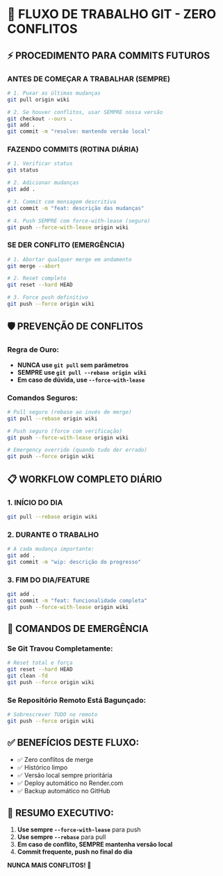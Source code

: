 # 🔄 FLUXO DE TRABALHO GIT - ZERO CONFLITOS

## ⚡ **PROCEDIMENTO PARA COMMITS FUTUROS**

### **ANTES DE COMEÇAR A TRABALHAR (SEMPRE)**
```bash
# 1. Puxar as últimas mudanças
git pull origin wiki

# 2. Se houver conflitos, usar SEMPRE nossa versão
git checkout --ours .
git add .
git commit -m "resolve: mantendo versão local"
```

### **FAZENDO COMMITS (ROTINA DIÁRIA)**
```bash
# 1. Verificar status
git status

# 2. Adicionar mudanças
git add .

# 3. Commit com mensagem descritiva
git commit -m "feat: descrição das mudanças"

# 4. Push SEMPRE com force-with-lease (seguro)
git push --force-with-lease origin wiki
```

### **SE DER CONFLITO (EMERGÊNCIA)**
```bash
# 1. Abortar qualquer merge em andamento
git merge --abort

# 2. Reset completo
git reset --hard HEAD

# 3. Force push definitivo
git push --force origin wiki
```

## 🛡️ **PREVENÇÃO DE CONFLITOS**

### **Regra de Ouro:**
- **NUNCA use `git pull` sem parâmetros**
- **SEMPRE use `git pull --rebase origin wiki`** 
- **Em caso de dúvida, use `--force-with-lease`**

### **Comandos Seguros:**
```bash
# Pull seguro (rebase ao invés de merge)
git pull --rebase origin wiki

# Push seguro (force com verificação)
git push --force-with-lease origin wiki

# Emergency override (quando tudo der errado)
git push --force origin wiki
```

## 📋 **WORKFLOW COMPLETO DIÁRIO**

### **1. INÍCIO DO DIA**
```bash
git pull --rebase origin wiki
```

### **2. DURANTE O TRABALHO**
```bash
# A cada mudança importante:
git add .
git commit -m "wip: descrição do progresso"
```

### **3. FIM DO DIA/FEATURE**
```bash
git add .
git commit -m "feat: funcionalidade completa"
git push --force-with-lease origin wiki
```

## 🚨 **COMANDOS DE EMERGÊNCIA**

### **Se Git Travou Completamente:**
```bash
# Reset total e força
git reset --hard HEAD
git clean -fd
git push --force origin wiki
```

### **Se Repositório Remoto Está Bagunçado:**
```bash
# Sobrescrever TUDO no remoto
git push --force origin wiki
```

## ✅ **BENEFÍCIOS DESTE FLUXO:**
- ✅ Zero conflitos de merge
- ✅ Histórico limpo
- ✅ Versão local sempre prioritária
- ✅ Deploy automático no Render.com
- ✅ Backup automático no GitHub

## 🎯 **RESUMO EXECUTIVO:**
1. **Use sempre `--force-with-lease`** para push
2. **Use sempre `--rebase`** para pull  
3. **Em caso de conflito, SEMPRE mantenha versão local**
4. **Commit frequente, push no final do dia**

**NUNCA MAIS CONFLITOS! 🚀**
